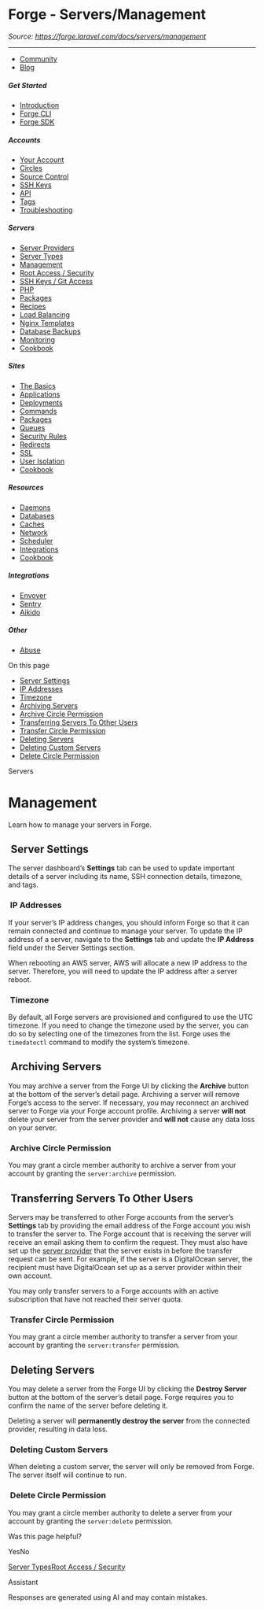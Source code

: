 # Forge - Servers/Management

*Source: https://forge.laravel.com/docs/servers/management*

---

- [Community](https://discord.com/invite/laravel)
- [Blog](https://blog.laravel.com/forge)

##### Get Started

- [Introduction](/docs/introduction)
- [Forge CLI](/docs/cli)
- [Forge SDK](/docs/sdk)

##### Accounts

- [Your Account](/docs/accounts/your-account)
- [Circles](/docs/accounts/circles)
- [Source Control](/docs/accounts/source-control)
- [SSH Keys](/docs/accounts/ssh)
- [API](/docs/accounts/api)
- [Tags](/docs/accounts/tags)
- [Troubleshooting](/docs/accounts/cookbook)

##### Servers

- [Server Providers](/docs/servers/providers)
- [Server Types](/docs/servers/types)
- [Management](/docs/servers/management)
- [Root Access / Security](/docs/servers/provisioning-process)
- [SSH Keys / Git Access](/docs/servers/ssh)
- [PHP](/docs/servers/php)
- [Packages](/docs/servers/packages)
- [Recipes](/docs/servers/recipes)
- [Load Balancing](/docs/servers/load-balancing)
- [Nginx Templates](/docs/servers/nginx-templates)
- [Database Backups](/docs/servers/backups)
- [Monitoring](/docs/servers/monitoring)
- [Cookbook](/docs/servers/cookbook)

##### Sites

- [The Basics](/docs/sites/the-basics)
- [Applications](/docs/sites/applications)
- [Deployments](/docs/sites/deployments)
- [Commands](/docs/sites/commands)
- [Packages](/docs/sites/packages)
- [Queues](/docs/sites/queues)
- [Security Rules](/docs/sites/security-rules)
- [Redirects](/docs/sites/redirects)
- [SSL](/docs/sites/ssl)
- [User Isolation](/docs/sites/user-isolation)
- [Cookbook](/docs/sites/cookbook)

##### Resources

- [Daemons](/docs/resources/daemons)
- [Databases](/docs/resources/databases)
- [Caches](/docs/resources/caches)
- [Network](/docs/resources/network)
- [Scheduler](/docs/resources/scheduler)
- [Integrations](/docs/resources/integrations)
- [Cookbook](/docs/resources/cookbook)

##### Integrations

- [Envoyer](/docs/integrations/envoyer)
- [Sentry](/docs/integrations/sentry)
- [Aikido](/docs/integrations/aikido)

##### Other

- [Abuse](/docs/abuse)

On this page

- [Server Settings](#server-settings)
- [IP Addresses](#ip-addresses)
- [Timezone](#timezone)
- [Archiving Servers](#archiving-servers)
- [Archive Circle Permission](#archive-circle-permission)
- [Transferring Servers To Other Users](#transferring-servers-to-other-users)
- [Transfer Circle Permission](#transfer-circle-permission)
- [Deleting Servers](#deleting-servers)
- [Deleting Custom Servers](#deleting-custom-servers)
- [Delete Circle Permission](#delete-circle-permission)

Servers

# Management

Learn how to manage your servers in Forge.

## [​](#server-settings) Server Settings

The server dashboard’s **Settings** tab can be used to update important details of a server including its name, SSH connection details, timezone, and tags.

### [​](#ip-addresses) IP Addresses

If your server’s IP address changes, you should inform Forge so that it can remain connected and continue to manage your server. To update the IP address of a server, navigate to the **Settings** tab and update the **IP Address** field under the Server Settings section.

When rebooting an AWS server, AWS will allocate a new IP address to the server. Therefore, you will need to update the IP address after a server reboot.

### [​](#timezone) Timezone

By default, all Forge servers are provisioned and configured to use the UTC timezone. If you need to change the timezone used by the server, you can do so by selecting one of the timezones from the list. Forge uses the `timedatectl` command to modify the system’s timezone.

## [​](#archiving-servers) Archiving Servers

You may archive a server from the Forge UI by clicking the **Archive** button at the bottom of the server’s detail page. Archiving a server will remove Forge’s access to the server. If necessary, you may reconnect an archived server to Forge via your Forge account profile.
Archiving a server **will not** delete your server from the server provider and **will not** cause any data loss on your server.

### [​](#archive-circle-permission) Archive Circle Permission

You may grant a circle member authority to archive a server from your account by granting the `server:archive` permission.

## [​](#transferring-servers-to-other-users) Transferring Servers To Other Users

Servers may be transferred to other Forge accounts from the server’s **Settings** tab by providing the email address of the Forge account you wish to transfer the server to.
The Forge account that is receiving the server will receive an email asking them to confirm the request. They must also have set up the [server provider](/docs/servers/providers) that the server exists in before the transfer request can be sent. For example, if the server is a DigitalOcean server, the recipient must have DigitalOcean set up as a server provider within their own account.

You may only transfer servers to a Forge accounts with an active subscription that have not reached their server quota.

### [​](#transfer-circle-permission) Transfer Circle Permission

You may grant a circle member authority to transfer a server from your account by granting the `server:transfer` permission.

## [​](#deleting-servers) Deleting Servers

You may delete a server from the Forge UI by clicking the **Destroy Server** button at the bottom of the server’s detail page. Forge requires you to confirm the name of the server before deleting it.

Deleting a server will **permanently destroy the server** from the connected provider, resulting in data loss.

### [​](#deleting-custom-servers) Deleting Custom Servers

When deleting a custom server, the server will only be removed from Forge. The server itself will continue to run.

### [​](#delete-circle-permission) Delete Circle Permission

You may grant a circle member authority to delete a server from your account by granting the `server:delete` permission.

Was this page helpful?

YesNo

[Server Types](/docs/servers/types)[Root Access / Security](/docs/servers/provisioning-process)

Assistant

Responses are generated using AI and may contain mistakes.